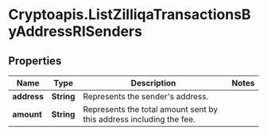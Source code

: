 # Cryptoapis.ListZilliqaTransactionsByAddressRISenders

## Properties

Name | Type | Description | Notes
------------ | ------------- | ------------- | -------------
**address** | **String** | Represents the sender&#39;s address. | 
**amount** | **String** | Represents the total amount sent by this address including the fee. | 



